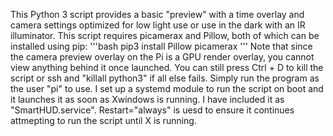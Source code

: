 This Python 3 script provides a basic "preview" with a time overlay and camera settings optimized for low light use or use in the dark with an IR illuminator.
This script requires picamerax and Pillow, both of which can be installed using pip:
'''bash
pip3 install Pillow picamerax
'''
Note that since the camera preview overlay on the Pi is a GPU render overlay, you cannot view anything behind it once launched. You can still press Ctrl + D to kill the script or ssh and "killall python3" if all else fails.
Simply run the program as the user "pi" to use. I set up a systemd module to run the script on boot and it launches it as soon as Xwindows is running. I have included it as "SmartHUD.service". Restart="always" is uesd to ensure it continues attmepting to run the script until X is running.
